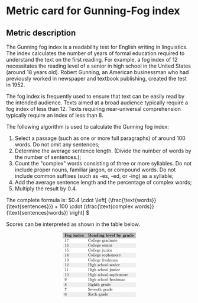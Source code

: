 # Metric card for Gunning-Fog index

## Metric description
The Gunning fog index is a readability test for English writing in linguistics. The index calculates the number of years of formal education required to understand the text on the first reading. For example, a fog index of 12 necessitates the reading level of a senior in high school in the United States (around 18 years old). Robert Gunning, an American businessman who had previously worked in newspaper and textbook publishing, created the test in 1952.

The fog index is frequently used to ensure that text can be easily read by the intended audience. Texts aimed at a broad audience typically require a fog index of less than 12. Texts requiring near-universal comprehension typically require an index of less than 8.

The following algorithm is used to calculate the Gunning fog index:
1. Select a passage (such as one or more full paragraphs) of around 100 words. Do not omit any sentences;
2. Determine the average sentence length. (Divide the number of words by the number of sentences.);
3. Count the "complex" words consisting of three or more syllables. Do not include proper nouns, familiar jargon, or compound words. Do not include common suffixes (such as -es, -ed, or -ing) as a syllable;
4. Add the average sentence length and the percentage of complex words;
5. Multiply the result by 0.4.

The complete formula is:
$0.4 \cdot \left[ (\frac{\text{words}}{\text{sentences}}) + 100 \cdot (\frac{\text{complex words}}{\text{sentences}words}) \right] $

Scores can be interpreted as shown in the table below.

<p align="center">
  <img src="../../../figures/metrics/gunning_fog/gunning_fog.png" width="40%" title="Scores interpretation for Gunning_Fog index" alt="">
</p>
